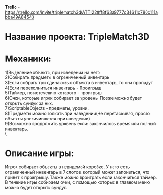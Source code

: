 **Trello** - https://trello.com/invite/triplematch3d/ATTI228ff8f63a9777c34611c780c111abba49A84543

# Название проекта: TripleMatch3D

# Механики:
1)Выделение объекта, при наведении на него\
2)Собирать предметы в ограниченный инвентарь\
3)Если собрать три одинаковых объекта в инвентарь, то они пропадут\
4)Если переполниться инвентарь - Проигрыш\
5)Таймер, по истечению которого - проигрыш\
6)Очки, которые игрок собирает за уровень. Позже можно будет открыть сундук за них.\
7)ScriptableObjects - предметы, уровни.\
8)Предметы можно толкать при наведении(Не перетаскивая, просто объекты увеличиваются при наведении)\
9)Возможно продолжить уровень если: закончилось время или полный инвентарь.\
\
# Описание игры:
Игрок собирает объекты в невидемой коробке. У него есть ограниченный инвентарь в 7 слотов, который может запониться, что привет к проигрышу. Также можно проиграть если закончиться таймер. В течение игры собираем очки, с помощью которых в главном меню можно будет открыть сундук.

